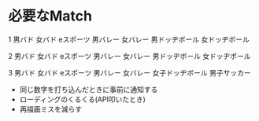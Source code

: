 # 必要なMatch

1
男バド
女バド
eスポーツ
男バレー
女バレー
男ドッヂボール
女ドッヂボール

2
男バド
女バド
eスポーツ
男バレー
女バレー
男ドッヂボール
女ドッヂボール

3
男バド
女バド
eスポーツ
男バレー
女バレー
女子ドッヂボール
男子サッカー



- 同じ数字を打ち込んだときに事前に通知する
- ローディングのくるくる(API叩いたとき)
- 再描画ミスを減らす